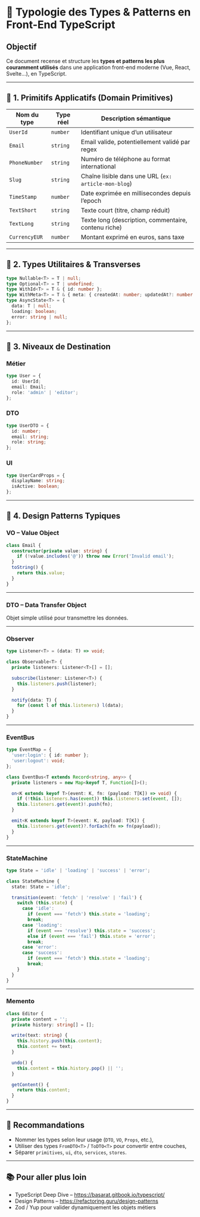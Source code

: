 # 📘 Typologie des Types & Patterns en Front-End TypeScript

## Objectif

Ce document recense et structure les **types et patterns les plus couramment utilisés** dans une application front-end moderne (Vue, React, Svelte…), en TypeScript.

---

## 🧩 1. Primitifs Applicatifs (Domain Primitives)

| Nom du type      | Type réel     | Description sémantique                                   |
|------------------|---------------|-----------------------------------------------------------|
| `UserId`         | `number`      | Identifiant unique d’un utilisateur                      |
| `Email`          | `string`      | Email valide, potentiellement validé par regex           |
| `PhoneNumber`    | `string`      | Numéro de téléphone au format international              |
| `Slug`           | `string`      | Chaîne lisible dans une URL (`ex: article-mon-blog`)     |
| `TimeStamp`      | `number`      | Date exprimée en millisecondes depuis l’epoch            |
| `TextShort`      | `string`      | Texte court (titre, champ réduit)                        |
| `TextLong`       | `string`      | Texte long (description, commentaire, contenu riche)     |
| `CurrencyEUR`    | `number`      | Montant exprimé en euros, sans taxe                      |

---

## 🧠 2. Types Utilitaires & Transverses

```ts
type Nullable<T> = T | null;
type Optional<T> = T | undefined;
type WithId<T> = T & { id: number };
type WithMeta<T> = T & { meta: { createdAt: number; updatedAt?: number } };
type AsyncState<T> = {
  data: T | null;
  loading: boolean;
  error: string | null;
};
```

---

## 🧱 3. Niveaux de Destination

### Métier

```ts
type User = {
  id: UserId;
  email: Email;
  role: 'admin' | 'editor';
};
```

### DTO

```ts
type UserDTO = {
  id: number;
  email: string;
  role: string;
};
```

### UI

```ts
type UserCardProps = {
  displayName: string;
  isActive: boolean;
};
```

---

## 🧰 4. Design Patterns Typiques

### VO – Value Object

```ts
class Email {
  constructor(private value: string) {
    if (!value.includes('@')) throw new Error('Invalid email');
  }
  toString() {
    return this.value;
  }
}
```

---

### DTO – Data Transfer Object

Objet simple utilisé pour transmettre les données.

---

### Observer

```ts
type Listener<T> = (data: T) => void;

class Observable<T> {
  private listeners: Listener<T>[] = [];

  subscribe(listener: Listener<T>) {
    this.listeners.push(listener);
  }

  notify(data: T) {
    for (const l of this.listeners) l(data);
  }
}
```

---

### EventBus

```ts
type EventMap = {
  'user:login': { id: number };
  'user:logout': void;
};

class EventBus<T extends Record<string, any>> {
  private listeners = new Map<keyof T, Function[]>();

  on<K extends keyof T>(event: K, fn: (payload: T[K]) => void) {
    if (!this.listeners.has(event)) this.listeners.set(event, []);
    this.listeners.get(event)!.push(fn);
  }

  emit<K extends keyof T>(event: K, payload: T[K]) {
    this.listeners.get(event)?.forEach(fn => fn(payload));
  }
}
```

---

### StateMachine

```ts
type State = 'idle' | 'loading' | 'success' | 'error';

class StateMachine {
  state: State = 'idle';

  transition(event: 'fetch' | 'resolve' | 'fail') {
    switch (this.state) {
      case 'idle':
        if (event === 'fetch') this.state = 'loading';
        break;
      case 'loading':
        if (event === 'resolve') this.state = 'success';
        else if (event === 'fail') this.state = 'error';
        break;
      case 'error':
      case 'success':
        if (event === 'fetch') this.state = 'loading';
        break;
    }
  }
}
```

---

### Memento

```ts
class Editor {
  private content = '';
  private history: string[] = [];

  write(text: string) {
    this.history.push(this.content);
    this.content += text;
  }

  undo() {
    this.content = this.history.pop() || '';
  }

  getContent() {
    return this.content;
  }
}
```

---

## 🧠 Recommandations

- Nommer les types selon leur usage (`DTO`, `VO`, `Props`, etc.),
- Utiliser des types `FromDTO<T>` / `ToDTO<T>` pour convertir entre couches,
- Séparer `primitives`, `ui`, `dto`, `services`, `stores`.

---

## 📚 Pour aller plus loin

- TypeScript Deep Dive – https://basarat.gitbook.io/typescript/
- Design Patterns – https://refactoring.guru/design-patterns
- Zod / Yup pour valider dynamiquement les objets métiers
